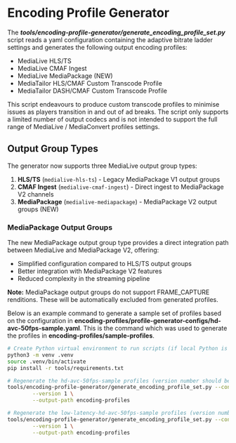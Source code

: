 # Encoding Profile Generator

The **_tools/encoding-profile-generator/generate_encoding_profile_set.py_** script reads a yaml configuration containing the adaptive bitrate
ladder settings and generates the following output encoding profiles:

- MediaLive HLS/TS
- MediaLive CMAF Ingest
- MediaLive MediaPackage (NEW)
- MediaTailor HLS/CMAF Custom Transcode Profile
- MediaTailor DASH/CMAF Custom Transcode Profile

This script endeavours to produce custom transcode profiles to minimise issues as players transition in and out of ad breaks. The script only supports a limited number of output codecs and is not intended to support the full range of MediaLive / MediaConvert profiles settings.

## Output Group Types

The generator now supports three MediaLive output group types:

1. **HLS/TS** (`medialive-hls-ts`) - Legacy MediaPackage V1 output groups
2. **CMAF Ingest** (`medialive-cmaf-ingest`) - Direct ingest to MediaPackage V2 channels
3. **MediaPackage** (`medialive-mediapackage`) - MediaPackage V2 output groups (NEW)

### MediaPackage Output Groups

The new MediaPackage output group type provides a direct integration path between MediaLive and MediaPackage V2, offering:

- Simplified configuration compared to HLS/TS output groups
- Better integration with MediaPackage V2 features
- Reduced complexity in the streaming pipeline

**Note:** MediaPackage output groups do not support FRAME_CAPTURE renditions. These will be automatically excluded from generated profiles.

Below is an example command to generate a sample set of profiles based on the configuration in **encoding-profiles/profile-generator-configs/hd-avc-50fps-sample.yaml**. This is the command which was used to generate the profiles in **encoding-profiles/sample-profiles**.

```bash
# Create Python virtual environment to run scripts (if local Python is not being used)
python3 -m venv .venv
source .venv/bin/activate
pip install -r tools/requirements.txt

# Regenerate the hd-avc-50fps-sample profiles (version number should be incremented)
tools/encoding-profile-generator/generate_encoding_profile_set.py --config tools/encoding-profile-generator/sample-configs/hd-avc-50fps-sample.yaml \
        --version 1 \
        --output-path encoding-profiles

# Regenerate the low-latency-hd-avc-50fps-sample profiles (version number should be incremented)
tools/encoding-profile-generator/generate_encoding_profile_set.py --config tools/encoding-profile-generator/sample-configs/low-latency-hd-avc-50fps-sample.yaml \
        --version 1 \
        --output-path encoding-profiles
```
